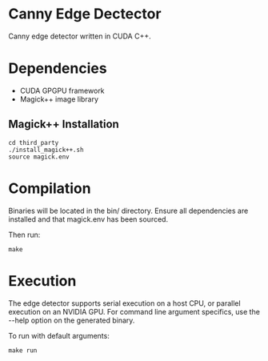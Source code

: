 # Canny Edge Dectector
Canny edge detector written in CUDA C++.

# Dependencies
- CUDA GPGPU framework
- Magick++ image library

## Magick++ Installation
```
cd third_party
./install_magick++.sh
source magick.env
```

# Compilation
Binaries will be located in the bin/ directory. Ensure all dependencies are installed and that magick.env has been sourced. 

Then run:
```
make
```

# Execution
The edge detector supports serial execution on a host CPU, or parallel execution on an NVIDIA GPU.
For command line argument specifics, use the --help option on the generated binary.

To run with default arguments:
```
make run
```
